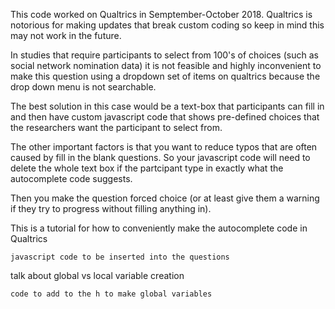 This code worked on Qualtrics in Semptember-October 2018. Qualtrics is notorious for making updates that break custom coding so keep in mind this may not work in the future. 

In studies that require participants to select from 100's of choices (such as social network nomination data) it is not feasible and highly inconvenient to make this question using a dropdown set of items on qualtrics because the drop down menu is not searchable.

The best solution in this case would be a text-box that participants can fill in and then have custom javascript code that shows pre-defined choices that the researchers want the participant to select from. 

The other important factors is that you want to reduce typos that are often caused by fill in the blank questions. So your javascript code will need to delete the whole text box if the partcipant type in exactly what the autocomplete code suggests. 

Then you make the question forced choice (or at least give them a warning if they try to progress without filling anything in). 

This is a tutorial for how to conveniently make the autocomplete code in Qualtrics

```
javascript code to be inserted into the questions 
```



talk about global vs local variable creation 
```
code to add to the h to make global variables 
```


